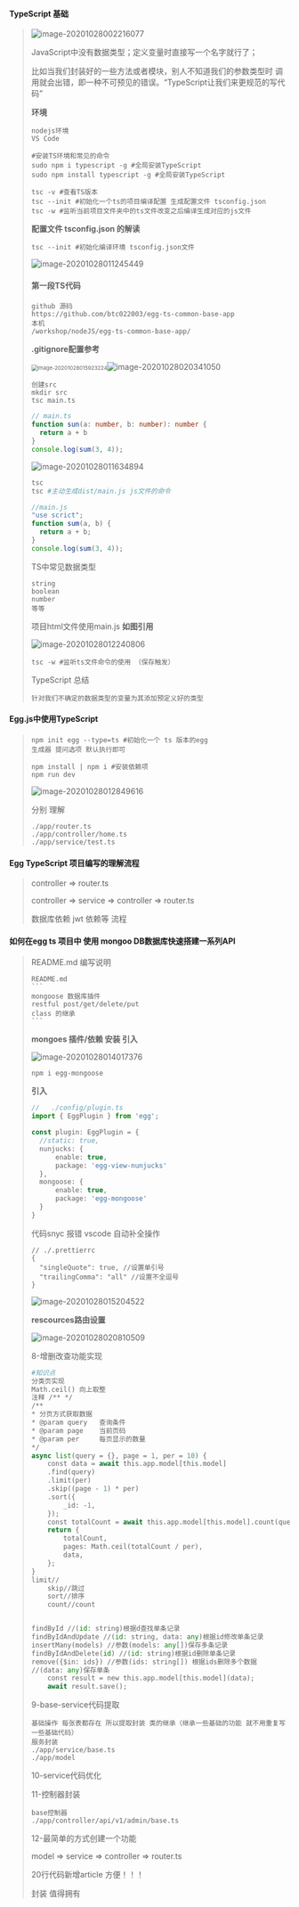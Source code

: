 #### TypeScript 基础

> ![image-20201028002216077](C:%5CUsers%5Cdemon%5CAppData%5CRoaming%5CTypora%5Ctypora-user-images%5Cimage-20201028002216077.png)
>
> JavaScript中没有数据类型；定义变量时直接写一个名字就行了；
>
> 比如当我们封装好的一些方法或者模块，别人不知道我们的参数类型时 调用就会出错，即一种不可预见的错误。“TypeScript让我们来更规范的写代码”
>
> **环境**
>
> ```
> nodejs环境
> VS Code
> 
> #安装TS环境和常见的命令
> sudo npm i typescript -g #全局安装TypeScript
> sudo npm install typescript -g #全局安装TypeScript
> 
> tsc -v #查看TS版本
> tsc --init #初始化一个ts的项目编译配置 生成配置文件 tsconfig.json
> tsc -w #监听当前项目文件夹中的ts文件改变之后编译生成对应的js文件
> ```
>
> **配置文件  tsconfig.json  的解读**
>
> ```
> tsc --init #初始化编译环境 tsconfig.json文件
> ```
>
>  ![image-20201028011245449](C:%5CUsers%5Cdemon%5CAppData%5CRoaming%5CTypora%5Ctypora-user-images%5Cimage-20201028011245449.png)
>
> #### 第一段TS代码
>
> ```
> github 源码
> https://github.com/btc022003/egg-ts-common-base-app
> 本机
> /workshop/nodeJS/egg-ts-common-base-app/
> ```
>
> **.gitignore配置参考**
>
> <img src="C:%5CUsers%5Cdemon%5CAppData%5CRoaming%5CTypora%5Ctypora-user-images%5Cimage-20201028015923224.png" alt="image-20201028015923224" style="zoom: 67%;" />![image-20201028020341050](C:%5CUsers%5Cdemon%5CAppData%5CRoaming%5CTypora%5Ctypora-user-images%5Cimage-20201028020341050.png)
>
> ```
> 创建src
> mkdir src
> tsc main.ts
> ```
>
> ```typescript
> // main.ts
> function sun(a: number, b: number): number {
> 	return a + b
> }
> console.log(sum(3, 4));
> ```
>
> ![image-20201028011634894](C:%5CUsers%5Cdemon%5CAppData%5CRoaming%5CTypora%5Ctypora-user-images%5Cimage-20201028011634894.png)
>
> ```bash
> tsc
> tsc #主动生成dist/main.js js文件的命令
> ```
>
> ```javascript
> //main.js
> "use scrict";
> function sum(a, b) {
> 	return a + b;
> }
> console.log(sum(3, 4));
> ```
>
> TS中常见数据类型
>
> ```
> string
> boolean
> number
> 等等 
> ```
>
> 项目html文件使用main.js  **如图引用**
>
> ![image-20201028012240806](C:%5CUsers%5Cdemon%5CAppData%5CRoaming%5CTypora%5Ctypora-user-images%5Cimage-20201028012240806.png)
>
> ```
> tsc -w #监听ts文件命令的使用 （保存触发）
> ```
>
> TypeScript 总结
>
> ```
> 针对我们不确定的数据类型的变量为其添加预定义好的类型
> ```
>
> 

#### Egg.js中使用TypeScript

> ```
> npm init egg --type=ts #初始化一个 ts 版本的egg
> 生成器 提问选项 默认执行即可
> 
> npm install | npm i #安装依赖项
> npm run dev
> ```
>
> ![image-20201028012849616](C:%5CUsers%5Cdemon%5CAppData%5CRoaming%5CTypora%5Ctypora-user-images%5Cimage-20201028012849616.png)
>
> 分别 理解 
>
> ```
> ./app/router.ts
> ./app/controller/home.ts
> ./app/service/test.ts
> ```
>
> 

#### Egg TypeScript 项目编写的理解流程

> controller => router.ts
>
> controller => service => controller => router.ts
>
> 数据库依赖 jwt 依赖等 流程

#### 如何在egg ts 项目中 使用 mongoo DB数据库快速搭建一系列API

> README.md 编写说明
>
> ```
> README.md
> ​```
> mongoose 数据库插件
> restful post/get/delete/put
> class 的继承
> ​```
> ```
>
> **mongoes 插件/依赖 安装  引入**
>
> ![image-20201028014017376](C:%5CUsers%5Cdemon%5CAppData%5CRoaming%5CTypora%5Ctypora-user-images%5Cimage-20201028014017376.png)
>
> ```
> npm i egg-mongoose
> ```
>
> **引入**
>
> ```typescript 
> //   ./config/plugin.ts
> import { EggPlugin } from 'egg';
> 
> const plugin: EggPlugin = {
> 	//static: true,
> 	nunjucks: {
> 		enable: true,
> 		package: 'egg-view-nunjucks'
> 	},
> 	mongoose: {
> 		enable: true,
> 		package: 'egg-mongoose'
> 	}
> }
> ```
>
> 代码snyc 报错 vscode 自动补全操作
>
> ```
> // ./.prettierrc
> {
> 	"singleQuote": true, //设置单引号
> 	"trailingComma": "all" //设置不全逗号
> }
> ```
>
> ![image-20201028015204522](C:%5CUsers%5Cdemon%5CAppData%5CRoaming%5CTypora%5Ctypora-user-images%5Cimage-20201028015204522.png)
>
> **rescources路由设置**
>
> ![image-20201028020810509](C:%5CUsers%5Cdemon%5CAppData%5CRoaming%5CTypora%5Ctypora-user-images%5Cimage-20201028020810509.png)
>
> 8-增删改查功能实现
>
> ```python
> #知识点
> 分类页实现
> Math.ceil() 向上取整
> 注释 /** */
> /**
> * 分页方式获取数据
> * @param query   查询条件
> * @param page    当前页码
> * @param per     每页显示的数量
> */
> async list(query = {}, page = 1, per = 10) {
>     const data = await this.app.model[this.model]
>     .find(query)
>     .limit(per)
>     .skip((page - 1) * per)
>     .sort({
>         _id: -1,
>     });
>     const totalCount = await this.app.model[this.model].count(query);
>     return {
>         totalCount,
>         pages: Math.ceil(totalCount / per),
>         data,
>     };
> }
> limit//
>     skip//跳过
>     sort//排序
>     count//count
> 
> 
> findById //(id: string)根据d查找单条记录
> findByIdAndUpdate //(id: string, data: any)根据id修改单条记录
> insertMany(models) //参数(models: any[])保存多条记录
> findByIdAndDelete(id) //(id: string)根据id删除单条记录
> remove({$in: ids}) //参数(ids: string[]) 根据ids删除多个数据
> //(data: any)保存单条
>     const result = new this.app.model[this.model](data);
>     await result.save();
> ```
>
> 9-base-service代码提取
>
> ```
> 基础操作 每张表都存在 所以提取封装 类的继承（继承一些基础的功能 就不用重复写一些基础代码）
> 服务封装
> ./app/service/base.ts
> ./app/model
> ```
>
> 10-service代码优化
>
> 11-控制器封装
>
> ```
> base控制器
> ./app/controller/api/v1/admin/base.ts
> ```
>
> 12-最简单的方式创建一个功能
>
> model => service => controller => router.ts
>
> 20行代码新增article 方便！！！
>
> 封装 值得拥有

